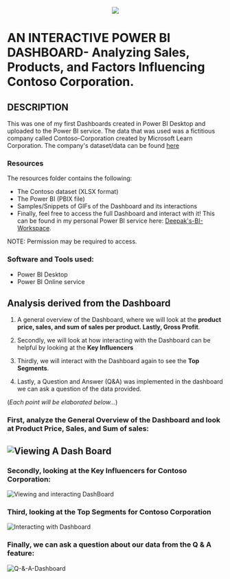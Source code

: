 <p align="center">
  <img src="https://github.com/deepakm925/Power-BI/blob/main/Power-BI-Dashboard-Contoso-Corporation/resources/bi-logo.png"/>
</p>  

# AN INTERACTIVE POWER BI DASHBOARD- Analyzing Sales, Products, and Factors Influencing Contoso Corporation. 

## DESCRIPTION
This was one of my first Dashboards created in Power BI Desktop and uploaded to the Power BI service. The data that was used was a fictitious company called Contoso-Corporation created by Microsoft Learn Corporation. The company's dataset/data can be found [here](https://learn.microsoft.com/en-us/microsoft-365/enterprise/contoso-overview?view=o365-worldwide)

### Resources
The resources folder contains the following:
- The Contoso dataset (XLSX format)
- The Power BI (PBIX file)
- Samples/Snippets of GIFs of the Dashboard and its interactions
- Finally, feel free to access the full Dashboard and interact  with it! This can be found in my personal Power BI service here: [Deepak's-BI-Workspace](https://app.powerbi.com/groups/me/dashboards/cab21e89-3704-4fb5-a71c-e5137eb7f047?ctid=da17df9a-8c49-40fc-a1da-012aca883f37&experience=power-bi).

NOTE: Permission may be required to access. 

### Software and Tools used:
- Power BI Desktop
- Power BI Online service

## Analysis derived from the Dashboard 

1. A general overview of the Dashboard, where we will look at the **product price, sales, and sum of sales per product. Lastly, Gross Profit**. 

2. Secondly, we will look at how interacting with the Dashboard can be helpful by looking at the **Key Influencers**

3. Thirdly, we will interact with the Dashboard again to see the **Top Segments**.

4. Lastly, a Question and Answer (Q&A) was implemented in the dashboard we can ask a question of the data provided.


(*Each point will be elaborated below...*)


### First, analyze the General Overview of the Dashboard and look at Product Price, Sales, and Sum of sales: 

![Viewing A Dash Board](https://github.com/deepakm925/Power-BI/blob/main/Power-BI-Dashboard-Contoso-Corporation/resources/overall__dashboard_view.gif)
---


### Secondly, looking at the **Key Influencers** for Contoso Corporation: 

![Viewing and interacting DashBoard](https://github.com/deepakm925/Power-BI/blob/main/Power-BI-Dashboard-Contoso-Corporation/resources/key_influencers_dashboard.gif)


### Third, looking at the **Top Segments** for Contoso Corporation

![Interacting with Dashboard](https://github.com/deepakm925/Power-BI/blob/main/Power-BI-Dashboard-Contoso-Corporation/resources/top_segments_dashboard.gif)

### Finally, we can ask a question about our data from the **Q & A** feature:

![Q-&-A-Dashboard](https://github.com/deepakm925/Power-BI/blob/main/Power-BI-Dashboard-Contoso-Corporation/resources/q%26a_dashboard.gif)

